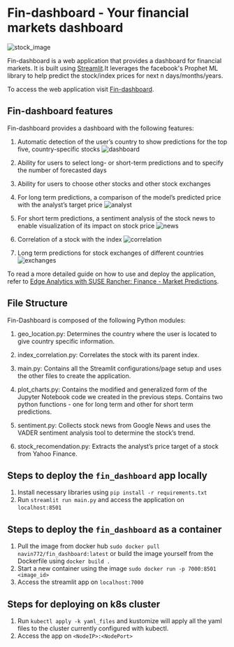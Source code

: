 # Fin-dashboard - Your financial markets dashboard
![stock_image](https://img.freepik.com/premium-photo/financial-market-analytics-graph-world-map-background-scale-pieces-stock-markets_86639-1859.jpg)

Fin-dashboard is a web application that provides a dashboard for financial markets. It is built using [Streamlit](https://streamlit.io/).It leverages the facebook's Prophet ML library to help predict the stock/index prices for next n days/months/years. 

To access the web application visit [Fin-dashboard](https://navin-stock.streamlitapp.com/).

## Fin-dashboard features

Fin-dashboard provides a dashboard with the following features:

1. Automatic detection of the user’s country to show predictions for the top five, country-specific stocks
![dashboard](https://documentation.suse.com/trd/kubernetes/single-html/gs_rancher_edge-analytics_finance_stocks/images/edge-analytics_finance_dashboard.png)

2. Ability for users to select long- or short-term predictions and to specify the number of forecasted days

3. Ability for users to choose other stocks and other stock exchanges

4. For long term predictions, a comparison of the model’s predicted price with the analyst’s target price
![analyst](https://documentation.suse.com/trd/kubernetes/single-html/gs_rancher_edge-analytics_finance_stocks/images/edge-analytics_finance_analyst.png)

5. For short term predictions, a sentiment analysis of the stock news to enable visualization of its impact on stock price
![news](https://documentation.suse.com/trd/kubernetes/single-html/gs_rancher_edge-analytics_finance_stocks/images/edge-analytics_finance_news.png)

6. Correlation of a stock with the index
![correlation](https://documentation.suse.com/trd/kubernetes/single-html/gs_rancher_edge-analytics_finance_stocks/images/edge-analytics_finance_correlation.png)

7. Long term predictions for stock exchanges of different countries
![exchanges](https://documentation.suse.com/trd/kubernetes/single-html/gs_rancher_edge-analytics_finance_stocks/images/edge-analytics_finance_foreign.png)

To read a more detailed guide on how to use and deploy the application, refer to [Edge Analytics with SUSE Rancher: Finance - Market Predictions](https://documentation.suse.com/trd/kubernetes/single-html/gs_rancher_edge-analytics_finance_stocks/).

## File Structure

Fin-Dashboard is composed of the following Python modules:

1. geo_location.py: Determines the country where the user is located to give country specific information.

2. index_correlation.py: Correlates the stock with its parent index.

3. main.py: Contains all the Streamlit configurations/page setup and uses the other files to create the application.

4. plot_charts.py: Contains the modified and generalized form of the Jupyter Notebook code we created in the previous steps. Contains two python functions - one for long term and other for short term predictions.

5. sentiment.py: Collects stock news from Google News and uses the VADER sentiment analysis tool to determine the stock’s trend.

6. stock_recomendation.py: Extracts the analyst’s price target of a stock from Yahoo Finance.


## Steps to deploy the `fin_dashboard` app locally

1. Install necessary libraries using `pip install -r requirements.txt`
2. Run `streamlit run main.py` and access the application on `localhost:8501`

## Steps to deploy the `fin_dashboard` as a container

1. Pull the image from docker hub `sudo docker pull navin772/fin_dashboard:latest` or build the image yourself from the Dockerfile using `docker build .`
2. Start a new container using the image `sudo docker run -p 7000:8501 <image_id>`
3. Access the streamlit app on `localhost:7000`

## Steps for deploying on k8s cluster

1. Run `kubectl apply -k yaml_files` and kustomize will apply all the yaml files to the cluster currently configured with kubectl.
2. Access the app on `<NodeIP>:<NodePort>`